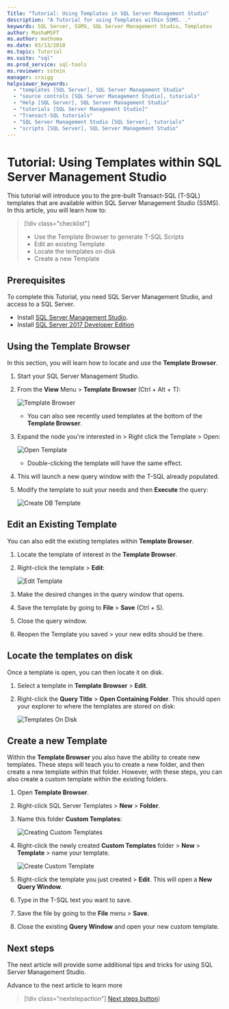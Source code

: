 ```yaml
---
Title: "Tutorial: Using Templates in SQL Server Management Studio"
description: "A Tutorial for using Templates within SSMS. ." 
keywords: SQL Server, SSMS, SQL Server Management Studio, Templates
author: MashaMSFT
ms.author: mathoma
ms.date: 03/13/2018
ms.topic: Tutorial
ms.suite: "sql"
ms.prod_service: sql-tools
ms.reviewer: sstein
manager: craigg
helpviewer_keywords: 
  - "templates [SQL Server], SQL Server Management Studio"
  - "source controls [SQL Server Management Studio], tutorials"
  - "Help [SQL Server], SQL Server Management Studio"
  - "tutorials [SQL Server Management Studio]"
  - "Transact-SQL tutorials"
  - "SQL Server Management Studio [SQL Server], tutorials"
  - "scripts [SQL Server], SQL Server Management Studio"
---
```


# Tutorial: Using Templates within SQL Server Management Studio
This tutorial will introduce you to the pre-built Transact-SQL (T-SQL) templates that are available within SQL Server Management Studio (SSMS). In this article, you will learn how to:

> [!div class="checklist"]
> * Use the Template Browser to generate T-SQL Scripts
> * Edit an existing Template 
> * Locate the templates on disk
> * Create a new Template
   

## Prerequisites
To complete this Tutorial, you need SQL Server Management Studio, and access to a SQL Server. 

- Install [SQL Server Management Studio](https://docs.microsoft.com/en-us/sql/ssms/download-sql-server-management-studio-ssms).
- Install [SQL Server 2017 Developer Edition](https://www.microsoft.com/en-us/sql-server/sql-server-downloads)

 

## Using the Template Browser
In this section, you will learn how to locate and use the **Template Browser**. 

1. Start your SQL Server Management Studio.
2. From the **View** Menu > **Template Browser** (Ctrl + Alt + T): 

    ![Template Browser](media/templates-ssms/templatebrowser.png)
    - You can also see recently used templates at the bottom of the **Template Browser**.

3. Expand the node you're interested in > Right click the Template > Open:

    ![Open Template](media/templates-ssms/opentemplate.png)
    - Double-clicking the template will have the same effect.

4. This will launch a new query window with the T-SQL already populated. 
5. Modify the template to suit your needs and then **Execute** the query:
    
    ![Create DB Template](media/templates-ssms/createdbtemplate.png)


## Edit an Existing Template
You can also edit the existing templates within **Template Browser**.  

1. Locate the template of interest in the **Template Browser**.
2. Right-click the template > **Edit**:

    ![Edit Template](media/templates-ssms/edittemplate.png)

3. Make the desired changes in the query window that opens.
4. Save the template by going to **File** > **Save** (Ctrl + S).
5. Close the query window.
6. Reopen the Template you saved > your new edits should be there.
 

## Locate the templates on disk
Once a template is open, you can then locate it on disk.

1. Select a template in **Template Browser** > **Edit**.
2. Right-click the **Query Title** > **Open Containing Folder**. 
This should open your explorer to where the templates are stored on disk: 

    ![Templates On Disk](media/templates-ssms/templatesondisk.png)
  

## Create a new Template
Within the **Template Browser** you also have the ability to create new templates. These steps will teach you to create a new folder, and then create a new template within that folder. However, with these steps, you can also create a custom template within the existing folders. 

1. Open **Template Browser**.
2. Right-click SQL Server Templates > **New** > **Folder**.
3. Name this folder **Custom Templates**:

    ![Creating Custom Templates](media/templates-ssms/creatingcustomtemplate.png)

4. Right-click the newly created **Custom Templates** folder > **New** > **Template** > name your template. 
 
    ![Create Custom Template](media/templates-ssms/createnewtemplate.png)
   
5. Right-click the template you just created > **Edit**. This will open a **New Query Window**.
6. Type in the T-SQL text you want to save. 
7. Save the file by going to the **File** menu > **Save**.
8. Close the existing **Query Window** and open your new custom template. 

    

## Next steps
The next article will provide some additional tips and tricks for using SQL Server Management Studio. 

Advance to the next article to learn more
> [!div class="nextstepaction"]
> [Next steps button](ssms-tricks.md))
